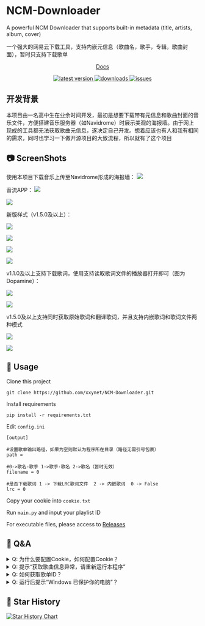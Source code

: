 # NCM-Downloader
A powerful NCM Downloader that supports built-in metadata (title, artists, album, cover)

一个强大的网易云下载工具，支持内嵌元信息（歌曲名，歌手，专辑，歌曲封面），暂时只支持下载歌单

<div align="center">

[Docs](https://ncm.xuxiny.top)

<a href="https://github.com/xxynet/NCM-Downloader/releases">
    <img src="https://img.shields.io/github/v/release/xxynet/NCM-Downloader" alt="latest version" />
  </a>

<a href="https://github.com/xxynet/NCM-Downloader/releases">
    <img src="https://img.shields.io/github/downloads/xxynet/NCM-Downloader/total" alt="downloads" />
  </a>

<a href="https://github.com/xxynet/NCM-Downloader/issues">
    <img src="https://img.shields.io/github/issues/xxynet/NCM-Downloader" alt="issues" />
  </a>

</div>

## 开发背景
本项目由一名高中生在业余时间开发，最初是想要下载带有元信息和歌曲封面的音乐文件，方便搭建音乐服务器（如Navidrome）时展示美观的海报墙。由于网上现成的工具都无法获取歌曲元信息，遂决定自己开发。想着应该也有人和我有相同的需求，同时也学习一下做开源项目的大致流程，所以就有了这个项目

## 📷 ScreenShots
使用本项目下载音乐上传至Navidrome形成的海报墙：
![](./Screenshot09.png)

音流APP：
![](./Screenshot10.png)

![](./Screenshot01-1.png)

新版样式（v1.5.0及以上）：

![](./Screenshot01-2.png)

![](./Screenshot02.png)

![](./Screenshot03.png)

![](./Screenshot04.png)

v1.1.0及以上支持下载歌词，使用支持读取歌词文件的播放器打开即可（图为Dopamine）：

![](./Screenshot05.png)

![](./Screenshot06.png)

v1.5.0及以上支持同时获取原始歌词和翻译歌词，并且支持内嵌歌词和歌词文件两种模式

![](./Screenshot07.png)

![](./Screenshot08.png)

## 🔨 Usage
Clone this project

```
git clone https://github.com/xxynet/NCM-Downloader.git
```

Install requirements

```
pip install -r requirements.txt
```

Edit `config.ini`

```
[output]

#设置歌单输出路径，如果为空则默认为程序所在目录（路径无需引号包裹）
path = 

#0->歌名-歌手 1->歌手-歌名 2->歌名（暂时无效）
filename = 0

#是否下载歌词 1 -> 下载LRC歌词文件  2 -> 内嵌歌词  0 -> False
lrc = 0
```

Copy your cookie into `cookie.txt`

Run `main.py` and input your playlist ID


For executable files, please access to [Releases](https://github.com/xxynet/NCM-Downloader/releases)

## 💬 Q&A

<details>

<summary>Q: 为什么要配置Cookie，如何配置Cookie？</summary>

> A: 由于网易云API调整，未登录用户只能获取歌单前10首歌曲，配置Cookie后可以获取完整歌单信息。
> 
> 首先访问[网易云官网](https://music.163.com/)，按键盘上的F12，打开DevTools，切换到Network（网络）选项卡，按键盘上的Ctrl+R刷新，随便点一个项目（如music.163.com），在Headers（标头）中下拉，找到Request Headers（请求标头）中的Cookie，复制右侧的值，填入配置文件即可。

</details>

<details>

<summary>Q: 提示“获取歌曲信息异常，请重新运行本程序”</summary>

> A: 网易云服务器繁忙，可以再试几次，若仍然无法下载，请等待一会儿再试

</details>

<details>

<summary>Q: 如何获取歌单ID？</summary>

> A: 使用网页版打开想要下载的歌单（必须是公开的歌单），复制链接中```?id=```后面的数字
>
> ```
> https://music.163.com/#/playlist?id=歌单ID
> ```

</details>

<details>

<summary>Q: 运行后提示“Windows 已保护你的电脑”？</summary>

> A: 本程序使用pyinstaller打包，请点击“更多信息” -> “仍要运行”

</details>

## 🌟 Star History

[![Star History Chart](https://api.star-history.com/svg?repos=xxynet/NCM-Downloader&type=Date)](https://star-history.com/#xxynet/NCM-Downloader&Date)
